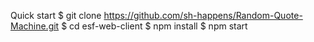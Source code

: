 Quick start
$ git clone https://github.com/sh-happens/Random-Quote-Machine.git
$ cd esf-web-client
$ npm install
$ npm start